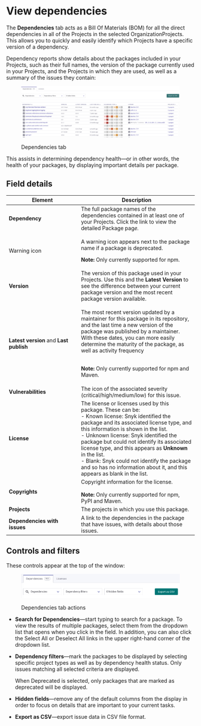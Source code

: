 # View dependencies

The **Dependencies** tab acts as a Bill Of Materials (BOM) for all the direct dependencies in all of the Projects in the selected OrganizationProjects. This allows you to quickly and easily identify which Projects have a specific version of a dependency.

Dependency reports show details about the packages included in your Projects, such as their full names, the version of the package currently used in your Projects, and the Projects in which they are used, as well as a summary of the issues they contain:

<div align="left">

<figure><img src="../../.gitbook/assets/image (2) (2) (2).png" alt="Dependencies tab"><figcaption><p>Dependencies tab</p></figcaption></figure>

</div>

This assists in determining dependency health—or in other words, the health of your packages, by displaying important details per package.

## Field details

<table><thead><tr><th width="179">Element</th><th>Description</th></tr></thead><tbody><tr><td><strong>Dependency</strong></td><td>The full package names of the dependencies contained in at least one of your Projects. Click the link to view the detailed Package pag<em>e.</em></td></tr><tr><td>Warning icon</td><td><p>A warning icon appears next to the package name if a package is deprecated.<br></p><p><strong>Note:</strong> Only currently supported for npm.</p></td></tr><tr><td><strong>Version</strong></td><td>The version of this package used in your Projects. Use this and the <strong>Latest Version</strong> to see the difference between your current package version and the most recent package version available.</td></tr><tr><td><strong>Latest version</strong> and <strong>Last publish</strong></td><td><p>The most recent version updated by a maintainer for this package in its repository, and the last time a new version of the package was published by a maintainer. With these dates, you can more easily determine the maturity of the package, as well as activity frequency</p><p><br><strong>Note:</strong> Only currently supported for npm and Maven.</p></td></tr><tr><td><strong>Vulnerabilities</strong></td><td>The icon of the associated severity (critical/high/medium/low) for this issue.</td></tr><tr><td><strong>License</strong></td><td>The license or licenses used by this package. These can be:<br>- Known license: Snyk identified the package and its associated license type, and this information is shown in the list.<br>- Unknown license: Snyk identified the package but could not identify its associated license type, and this appears as <strong>Unknown</strong> in the list. <br>- Blank: Snyk could not identify the package and so has no information about it, and this appears as blank in the list.</td></tr><tr><td><strong>Copyrights</strong></td><td>Copyright information for the license. <br><br><strong>Note:</strong> Only currently supported for npm, PyPI and Maven.</td></tr><tr><td><strong>Projects</strong></td><td>The projects in which you use this package.</td></tr><tr><td><strong>Dependencies with issues</strong></td><td>A link to the dependencies in the package that have issues, with details about those issues.</td></tr></tbody></table>

## Controls and filters

These controls appear at the top of the window:

<figure><img src="../../.gitbook/assets/Screenshot 2023-05-11 at 13.19.55.png" alt="Dependencies tab actions"><figcaption><p>Dependencies tab actions</p></figcaption></figure>

* **Search for Dependencies**—start typing to search for a package. To view the results of multiple packages, select them from the dropdown list that opens when you click in the field. In addition, you can also click the Select All or Deselect All links in the upper right-hand corner of the dropdown list.
*   **Dependency filters**—mark the packages to be displayed by selecting specific project types as well as by dependency health status. Only issues matching all selected criteria are displayed.

    When Deprecated is selected, only packages that are marked as deprecated will be displayed.
* **Hidden fields**—remove any of the default columns from the display in order to focus on details that are important to your current tasks.
* **Export as CSV**—export issue data in CSV file format.
